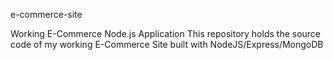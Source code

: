 e-commerce-site

Working E-Commerce Node.js Application This repository holds the source code of my working E-Commerce Site built with NodeJS/Express/MongoDB